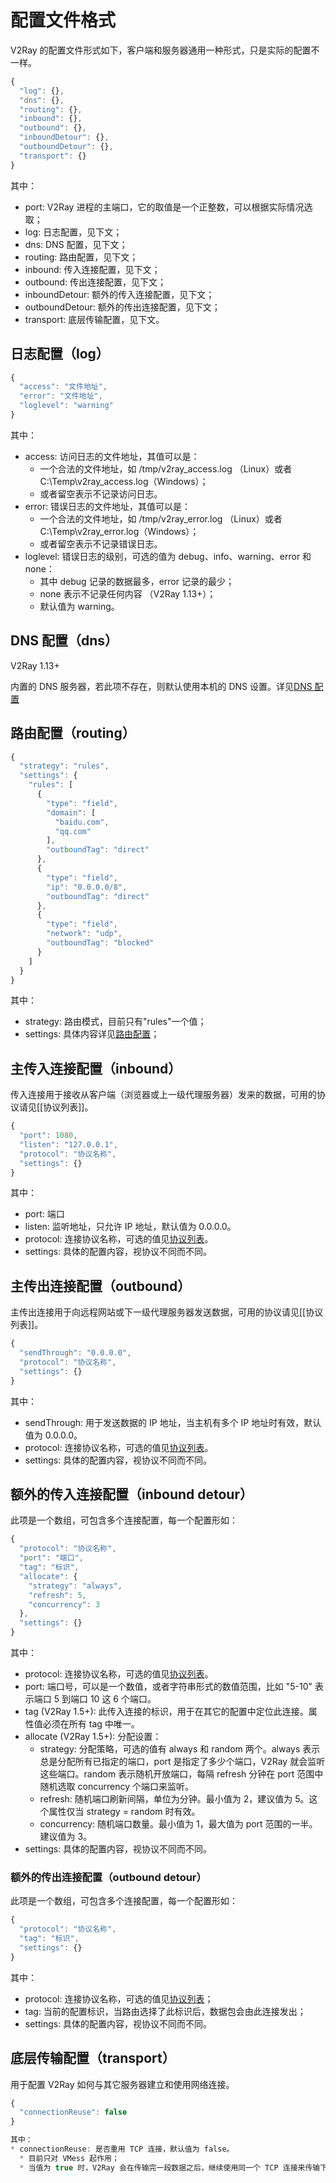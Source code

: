 # 配置文件格式
V2Ray 的配置文件形式如下，客户端和服务器通用一种形式，只是实际的配置不一样。

```javascript
{
  "log": {},
  "dns": {},
  "routing": {},
  "inbound": {},
  "outbound": {},
  "inboundDetour": {},
  "outboundDetour": {},
  "transport": {}
}
```

其中：
* port: V2Ray 进程的主端口，它的取值是一个正整数，可以根据实际情况选取；
* log: 日志配置，见下文；
* dns: DNS 配置，见下文；
* routing: 路由配置，见下文；
* inbound: 传入连接配置，见下文；
* outbound: 传出连接配置，见下文；
* inboundDetour: 额外的传入连接配置，见下文；
* outboundDetour: 额外的传出连接配置，见下文；
* transport: 底层传输配置，见下文。
 
## 日志配置（log）
```javascript
{
  "access": "文件地址",
  "error": "文件地址",
  "loglevel": "warning"
}
```

其中：
* access: 访问日志的文件地址，其值可以是：
  * 一个合法的文件地址，如 /tmp/v2ray\_access.log （Linux）或者 C:\Temp\v2ray\_access.log（Windows）；
  * 或者留空表示不记录访问日志。
* error: 错误日志的文件地址，其值可以是：
  * 一个合法的文件地址，如 /tmp/v2ray\_error.log （Linux）或者 C:\Temp\v2ray\_error.log（Windows）；
  * 或者留空表示不记录错误日志。
* loglevel: 错误日志的级别，可选的值为 debug、info、warning、error 和 none：
  * 其中 debug 记录的数据最多，error 记录的最少；
  * none 表示不记录任何内容 （V2Ray 1.13+）；
  * 默认值为 warning。

## DNS 配置（dns）
V2Ray 1.13+

内置的 DNS 服务器，若此项不存在，则默认使用本机的 DNS 设置。详见[DNS 配置](04_dns.md)

## 路由配置（routing）
```javascript
{
  "strategy": "rules",
  "settings": {
    "rules": [
      {
        "type": "field",
        "domain": [
          "baidu.com",
          "qq.com"
        ],
        "outboundTag": "direct"
      },
      {
        "type": "field",
        "ip": "0.0.0.0/8",
        "outboundTag": "direct"
      },
      {
        "type": "field",
        "network": "udp",
        "outboundTag": "blocked"
      }
    ]
  }
}
```
其中：
* strategy: 路由模式，目前只有"rules"一个值；
* settings: 具体内容详见[路由配置](03_routing.md)；


## 主传入连接配置（inbound）
传入连接用于接收从客户端（浏览器或上一级代理服务器）发来的数据，可用的协议请见[[协议列表]]。

```javascript
{
  "port": 1080,
  "listen": "127.0.0.1",
  "protocol": "协议名称",
  "settings": {}
}
```

其中：
* port: 端口
* listen: 监听地址，只允许 IP 地址，默认值为 0.0.0.0。
* protocol: 连接协议名称，可选的值见[协议列表](02_protocols.md)。
* settings: 具体的配置内容，视协议不同而不同。

## 主传出连接配置（outbound）
主传出连接用于向远程网站或下一级代理服务器发送数据，可用的协议请见[[协议列表]]。

```javascript
{
  "sendThrough": "0.0.0.0",
  "protocol": "协议名称",
  "settings": {}
}
```

其中：
* sendThrough: 用于发送数据的 IP 地址，当主机有多个 IP 地址时有效，默认值为 0.0.0.0。
* protocol: 连接协议名称，可选的值见[协议列表](02_protocols.md)。
* settings: 具体的配置内容，视协议不同而不同。

## 额外的传入连接配置（inbound detour）
此项是一个数组，可包含多个连接配置，每一个配置形如：
```javascript
{
  "protocol": "协议名称",
  "port": "端口",
  "tag": "标识",
  "allocate": {
    "strategy": "always",
    "refresh": 5,
    "concurrency": 3
  },
  "settings": {}
}
```

其中：
* protocol: 连接协议名称，可选的值见[协议列表](02_protocols.md)。
* port: 端口号，可以是一个数值，或者字符串形式的数值范围，比如 "5-10" 表示端口 5 到端口 10 这 6 个端口。
* tag (V2Ray 1.5+): 此传入连接的标识，用于在其它的配置中定位此连接。属性值必须在所有 tag 中唯一。
* allocate (V2Ray 1.5+): 分配设置：
  * strategy: 分配策略，可选的值有 always 和 random 两个。always 表示总是分配所有已指定的端口，port 是指定了多少个端口，V2Ray 就会监听这些端口。random 表示随机开放端口，每隔 refresh 分钟在 port 范围中随机选取 concurrency 个端口来监听。
  * refresh: 随机端口刷新间隔，单位为分钟。最小值为 2，建议值为 5。这个属性仅当 strategy = random 时有效。
  * concurrency: 随机端口数量。最小值为 1，最大值为 port 范围的一半。建议值为 3。
* settings: 具体的配置内容，视协议不同而不同。

### 额外的传出连接配置（outbound detour）
此项是一个数组，可包含多个连接配置，每一个配置形如：
```javascript
{
  "protocol": "协议名称",
  "tag": "标识",
  "settings": {}
}
```

其中：
* protocol: 连接协议名称，可选的值见[协议列表](02_protocols.md)；
* tag: 当前的配置标识，当路由选择了此标识后，数据包会由此连接发出；
* settings: 具体的配置内容，视协议不同而不同。

## 底层传输配置（transport）
用于配置 V2Ray 如何与其它服务器建立和使用网络连接。
```javascript
{
  "connectionReuse": false
}

其中：
* connectionReuse: 是否重用 TCP 连接，默认值为 false。
  * 目前只对 VMess 起作用；
  * 当值为 true 时，V2Ray 会在传输完一段数据之后，继续使用同一个 TCP 连接来传输下一段数据。
